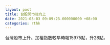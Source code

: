 ```yaml
---
layout: post
title: 台股開市後向上
date: 2021-03-03 09:09:23.000000000 +08:00
categories: rthk
---
```


台灣股市上升。加權指數較早時報15975點，升28點。
